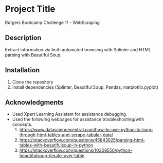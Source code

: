 # Project Title
Rutgers Bootcamp Challenge 11 - WebScraping

## Description
Extract information via both automated browsing with Splinter and HTML parsing with Beautiful Soup.

## Installation
1. Clone the repository
2. Install dependencies (Splinter, Beautiful Soup, Pandas, matplotlib.pyplot)

## Acknowledgments
- Used Xpert Learning Assistant for assistance debugging.
- Used the following webpages for assistance troubleshooting/with concepts.
  1. https://www.datasciencecentral.com/how-to-use-python-to-loop-through-html-tables-and-scrape-tabular-data/
  2. https://stackoverflow.com/questions/45843025/parsing-html-tables-with-beautifulsoup-in-python
  3. https://stackoverflow.com/questions/10309550/python-beautifulsoup-iterate-over-table
